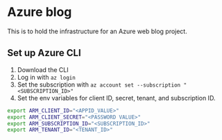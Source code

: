 # Azure blog

This is to hold the infrastructure for an Azure web blog project.

## Set up Azure CLI

1. Download the CLI
2. Log in with `az login`
3. Set the subscription with `az account set --subscription "<SUBSCRIPTION_ID>"`
4. Set the env variables for client ID, secret, tenant, and subscription ID.

```bash
export ARM_CLIENT_ID="<APPID_VALUE>"
export ARM_CLIENT_SECRET="<PASSWORD VALUE>"
export ARM_SUBSCRIPTION_ID="<SUBSCRIPTION_ID>"
export ARM_TENANT_ID="<TENANT_ID>"
```

